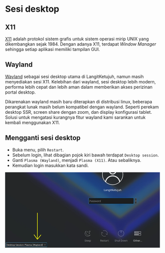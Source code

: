# Sesi desktop

## X11

[X11] adalah protokol sistem grafis untuk sistem operasi mirip UNIX yang dikembangkan sejak 1984. Dengan adanya X11, terdapat _Window Manager_ sehingga setiap aplikasi memiliki tampilan GUI.

## Wayland

[Wayland] sebagai sesi desktop utama di LangitKetujuh, namun masih menyediakan sesi X11. Kelebihan dari wayland, sesi desktop lebih modern, performa lebih cepat dan lebih aman dalam memberikan akses perizinan portal desktop.

Dikarenakan wayland masih baru diterapkan di distribusi linux, beberapa perangkat lunak masih belum kompatibel dengan wayland. Seperti perekam desktop SSR, screen share dengan zoom, dan display konfigurasi tablet. Solusi untuk mengatasi kurangnya fitur wayland kami sarankan untuk kembali menggunakan X11.

## Mengganti sesi desktop

- Buka menu, pilih `Restart`.
- Sebelum login, lihat dibagian pojok kiri bawah terdapat `Desktop session`.
- Ganti `Plasma (Wayland)`, menjadi `Plasma (X11)`. Atau sebaliknya.
- Kemudian login masukkan kata sandi.

![Desktop Session LangitKetujuh](../../media/image/desktop-session-langitketujuh-id.webp)

[X11]:https://www.x.org/wiki
[Wayland]:https://wayland.freedesktop.org
